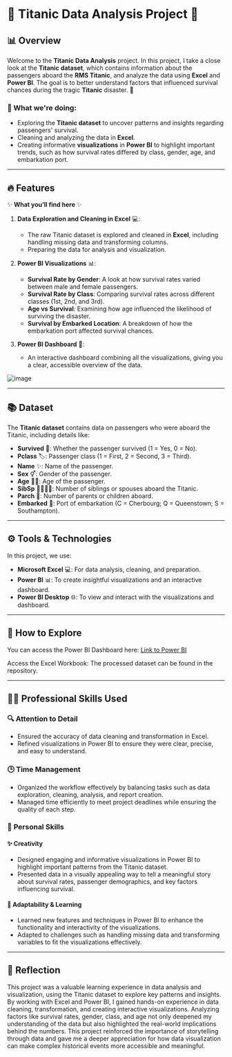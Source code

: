 # 🚢 Titanic Data Analysis Project 🧳

## 📊 Overview

Welcome to the **Titanic Data Analysis** project. In this project, I take a close look at the **Titanic dataset**, which contains information about the passengers aboard the **RMS Titanic**, and analyze the data using **Excel** and **Power BI**. The goal is to better understand factors that influenced survival chances during the tragic **Titanic** disaster. 🌊

### 🎯 What we're doing:
- Exploring the **Titanic dataset** to uncover patterns and insights regarding passengers' survival.
- Cleaning and analyzing the data in **Excel**.
- Creating informative **visualizations** in **Power BI** to highlight important trends, such as how survival rates differed by class, gender, age, and embarkation port.

---

## 🔥 Features

✨ **What you’ll find here** ✨

1. **Data Exploration and Cleaning in Excel** 💻:
   - The raw Titanic dataset is explored and cleaned in **Excel**, including handling missing data and transforming columns.
   - Preparing the data for analysis and visualization.

2. **Power BI Visualizations** 📊:
   - **Survival Rate by Gender**: A look at how survival rates varied between male and female passengers.
   - **Survival Rate by Class**: Comparing survival rates across different classes (1st, 2nd, and 3rd).
   - **Age vs Survival**: Examining how age influenced the likelihood of surviving the disaster.
   - **Survival by Embarked Location**: A breakdown of how the embarkation port affected survival chances.

3. **Power BI Dashboard** 🌟:
   - An interactive dashboard combining all the visualizations, giving you a clear, accessible overview of the data.

![image](https://github.com/user-attachments/assets/d84ed532-f28e-49a1-8a27-af4763c781c5)

---

## 📚 Dataset

The **Titanic dataset** contains data on passengers who were aboard the Titanic, including details like:

- **Survived** 🚢: Whether the passenger survived (1 = Yes, 0 = No).
- **Pclass** 🏷️: Passenger class (1 = First, 2 = Second, 3 = Third).
- **Name** ✨: Name of the passenger.
- **Sex** ⚥: Gender of the passenger.
- **Age** 👶👵: Age of the passenger.
- **SibSp** 👨‍👩‍👧‍👦: Number of siblings or spouses aboard the Titanic.
- **Parch** 🧳: Number of parents or children aboard.
- **Embarked** 🚢: Port of embarkation (C = Cherbourg; Q = Queenstown; S = Southampton).

---

## ⚙️ Tools & Technologies

In this project, we use:

- **Microsoft Excel** 💻: For data analysis, cleaning, and preparation.
- **Power BI** 📊: To create insightful visualizations and an interactive dashboard.
- **Power BI Desktop** 🌐: To view and interact with the visualizations and dashboard.

---

## 🚀 How to Explore
You can access the Power BI Dashboard here:
[Link to Power BI](https://app.powerbi.com/view?r=eyJrIjoiZmM4ODUyZWItNDFhYS00NmM3LTkwNjktNDUyNWQ0MzJmZTM2IiwidCI6IjZlZmQwZjIwLTU3YzgtNDQ0Ny1iNTNmLTAwZDQ5OTJjYTUwYiJ9)

Access the Excel Workbook:
The processed dataset can be found in the repository.

---

## 🤵🏽 **Professional Skills Used**

### 🔍 **Attention to Detail**  
- Ensured the accuracy of data cleaning and transformation in Excel.  
- Refined visualizations in Power BI to ensure they were clear, precise, and easy to understand.

### 🕒 **Time Management**  
- Organized the workflow effectively by balancing tasks such as data exploration, cleaning, analysis, and report creation.  
- Managed time efficiently to meet project deadlines while ensuring the quality of each step.

### 🧠 **Personal Skills**

#### ✨ **Creativity**  
- Designed engaging and informative visualizations in Power BI to highlight important patterns from the Titanic dataset.  
- Presented data in a visually appealing way to tell a meaningful story about survival rates, passenger demographics, and key factors influencing survival.

#### 🌟 **Adaptability & Learning**  
- Learned new features and techniques in Power BI to enhance the functionality and interactivity of the visualizations.  
- Adapted to challenges such as handling missing data and transforming variables to fit the visualizations effectively.

---

## 📝 Reflection
This project was a valuable learning experience in data analysis and visualization, using the Titanic dataset to explore key patterns and insights. By working with Excel and Power BI, I gained hands-on experience in data cleaning, transformation, and creating interactive visualizations. Analyzing factors like survival rates, gender, class, and age not only deepened my understanding of the data but also highlighted the real-world implications behind the numbers. This project reinforced the importance of storytelling through data and gave me a deeper appreciation for how data visualization can make complex historical events more accessible and meaningful.
